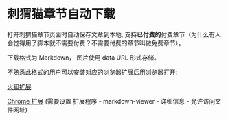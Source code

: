 刺猬猫章节自动下载
===========================

打开刺猬猫章节页面时自动保存文章到本地, 支持**已付费的**付费章节（为什么有人会觉得用了脚本就不需要付费？不需要付费的章节叫做免费章节）。

下载格式为 Markdown， 图片使用 data URL 形式存储。

不熟悉此格式的用户可以安装对应的浏览器扩展后用浏览器打开:

[火狐扩展](https://addons.mozilla.org/zh-CN/firefox/addon/markdown-viewer-webext/)

[Chrome 扩展](https://chrome.google.com/webstore/detail/markdown-viewer/ckkdlimhmcjmikdlpkmbgfkaikojcbjk?hl=zh-CN) (需要设置 扩展程序 - markdown-viewer - 详细信息 - 允许访问文件网址)
